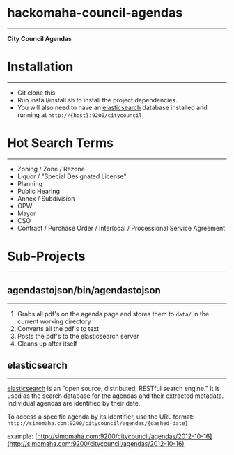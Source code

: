 # hackomaha-council-agendas
***

**City Council Agendas**

# Installation
***

- Git clone this
- Run install/install.sh to install the project dependencies.
- You will also need to have an [elasticsearch](http://www.elasticsearch.org) database installed and running at `http://{host}:9200/citycouncil`


# Hot Search Terms
***
- Zoning / Zone / Rezone
- Liquor / "Special Designated License"
- Planning
- Public Hearing
- Annex / Subdivision
- OPW
- Mayor
- CSO
- Contract / Purchase Order / Interlocal / Processional Service Agreement

# Sub-Projects
***

## agendastojson/bin/agendastojson
***
1. Grabs all pdf's on the agenda page and stores them to `data/` in the current working directory
2. Converts all the pdf's to text
3. Posts the pdf's to the elasticsearch server
4. Cleans up after itself

## elasticsearch
***

[elasticsearch](http://www.elasticsearch.org) is an "open source, distributed, RESTful search engine." It is used as the search database for the agendas and their extracted metadata.  Individual agendas are identified by their date.

To access a specific agenda by its identifier, use the URL format:
`http://simomaha.com:9200/citycouncil/agendas/{dashed-date}`

example:
[http://simomaha.com:9200/citycouncil/agendas/2012-10-16](http://simomaha.com:9200/citycouncil/agendas/2012-10-16)

